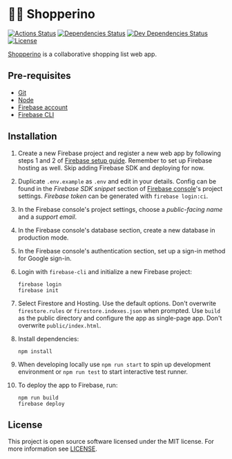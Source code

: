 # 🛒✨ Shopperino

[![Actions Status][actions-status-badge]][actions-status]
[![Dependencies Status][dependencies-status-badge]][dependencies-status]
[![Dev Dependencies Status][devdependencies-status-badge]][devdependencies-status]
[![License][license-badge]](license)

[Shopperino][shopperino] is a collaborative shopping list web app.

## Pre-requisites

- [Git][git]
- [Node][node]
- [Firebase account][firebase]
- [Firebase CLI][firebase-cli]

## Installation

1.  Create a new Firebase project and register a new web app by following steps 1 and 2 of [Firebase setup guide][firebase-setup]. Remember to set up Firebase hosting as well. Skip adding Firebase SDK and deploying for now.
2.  Duplicate `.env.example` as `.env` and edit in your details. Config can be found in the _Firebase SDK snippet_ section of [Firebase console][firebase-console]'s project settings. _Firebase token_ can be generated with `firebase login:ci`.
3.  In the Firebase console's project settings, choose a _public-facing name_ and a _support email_.
4.  In the Firebase console's database section, create a new database in production mode.
5.  In the Firebase console's authentication section, set up a sign-in method for Google sign-in.
6.  Login with `firebase-cli` and initialize a new Firebase project:

        firebase login
        firebase init

7.  Select Firestore and Hosting. Use the default options. Don't overwrite `firestore.rules` or `firestore.indexes.json` when prompted. Use `build` as the public directory and configure the app as single-page app. Don't overwrite `public/index.html`.

8.  Install dependencies:

        npm install

9.  When developing locally use `npm run start` to spin up development environment or `npm run test` to start interactive test runner.
10. To deploy the app to Firebase, run:

        npm run build
        firebase deploy

## License

This project is open source software licensed under the MIT license. For more information see [LICENSE][license].

[actions-status]: https://github.com/jtiala/shopperino/actions
[actions-status-badge]: https://github.com/jtiala/shopperino/workflows/CI/CD/badge.svg
[dependencies-status]: https://david-dm.org/jtiala/shopperino
[dependencies-status-badge]: https://img.shields.io/david/jtiala/shopperino.svg
[devdependencies-status]: https://david-dm.org/jtiala/shopperino?type=dev
[devdependencies-status-badge]: https://img.shields.io/david/dev/jtiala/shopperino.svg
[license]: https://github.com/jtiala/shopperino/blob/master/LICENSE
[license-badge]: https://img.shields.io/badge/license-MIT-blue.svg
[git]: https://git-scm.com/
[node]: https://nodejs.org/
[firebase-cli]: https://firebase.google.com/docs/cli
[firebase]: https://firebase.google.com/
[firebase-console]: https://console.firebase.google.com/
[firebase-setup]: https://firebase.google.com/docs/web/setup
[shopperino]: https://shopperino-app.web.app
